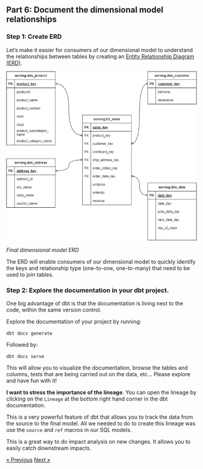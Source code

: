 ## Part 6: Document the dimensional model relationships


### Step 1: Create ERD
Let’s make it easier for consumers of our dimensional model to understand the relationships between tables by creating an [Entity Relationship Diagram (ERD)](https://www.visual-paradigm.com/guide/data-modeling/what-is-entity-relationship-diagram/). 

![](img/target-schema.png)

*Final dimensional model ERD*

The ERD will enable consumers of our dimensional model to quickly identify the keys and relationship type (one-to-one, one-to-many) that need to be used to join tables. 

### Step 2: Explore the documentation in your dbt project.
One big advantage of dbt is that the documentation is living next to the code, within the same version control.

Explore the documentation of your project by running:

```
dbt docs generate
```

Followed by:

```
dbt docs serve
```

This will allow you to visualize the documentation, browse the tables and columns, tests that are being carried out on the data, etc...
Please explore and have fun with it!

**I want to stress the importance of the lineage**. 
You can open the lineage by clicking on the `Lineage` at the bottom right hand corner in the dbt documentation.

This is a very powerful feature of dbt that allows you to track the data from the source to the final model. 
All we needed to do to create this lineage was use the `source` and `ref` macros in our SQL models.

This is a great way to do impact analysis on new changes. It allows you to easily catch downstream impacts.



[&laquo; Previous](part07-create-fact.md) [Next &raquo;](part09-next-steps.md)
